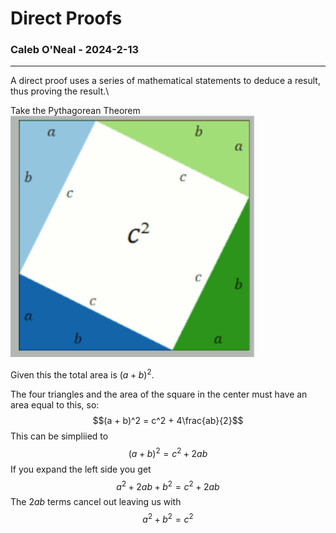 # Direct Proofs
### Caleb O'Neal - 2024-2-13
---

A direct proof uses a series of mathematical statements to deduce a result, thus proving the result.\

Take the Pythagorean Theorem
![](../resources/pythagorean.png)

Given this the total area is $(a + b)^2$.

The four triangles and the area of the square in the center must have an area equal to this, so:
$$(a + b)^2 = c^2 + 4\frac{ab}{2}$$
This can be simpliied to
$$(a+b)^2=c^2 + 2ab$$
If you expand the left side you get
$$a^2+2ab+b^2=c^2+2ab$$
The $2ab$ terms cancel out leaving us with
$$a^2+b^2=c^2$$

